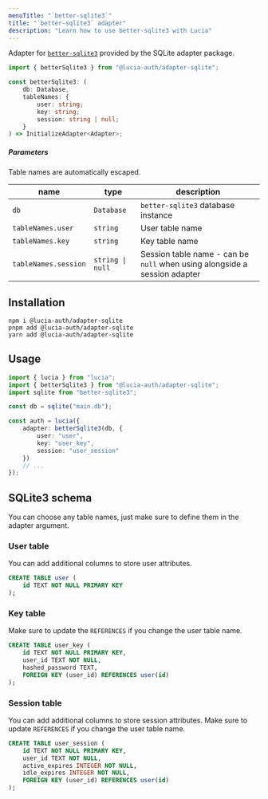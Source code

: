 ```yaml
---
menuTitle: "`better-sqlite3`"
title: "`better-sqlite3` adapter"
description: "Learn how to use better-sqlite3 with Lucia"
---
```


Adapter for [`better-sqlite3`](https://github.com/WiseLibs/better-sqlite3) provided by the SQLite adapter package.

```ts
import { betterSqlite3 } from "@lucia-auth/adapter-sqlite";
```

```ts
const betterSqlite3: (
	db: Database,
	tableNames: {
		user: string;
		key: string;
		session: string | null;
	}
) => InitializeAdapter<Adapter>;
```

##### Parameters

Table names are automatically escaped.

| name                 | type             | description                                                               |
| -------------------- | ---------------- | ------------------------------------------------------------------------- |
| `db`                 | `Database`       | `better-sqlite3` database instance                                        |
| `tableNames.user`    | `string`         | User table name                                                           |
| `tableNames.key`     | `string`         | Key table name                                                            |
| `tableNames.session` | `string \| null` | Session table name - can be `null` when using alongside a session adapter |

## Installation

```
npm i @lucia-auth/adapter-sqlite
pnpm add @lucia-auth/adapter-sqlite
yarn add @lucia-auth/adapter-sqlite
```

## Usage

```ts
import { lucia } from "lucia";
import { betterSqlite3 } from "@lucia-auth/adapter-sqlite";
import sqlite from "better-sqlite3";

const db = sqlite("main.db");

const auth = lucia({
	adapter: betterSqlite3(db, {
		user: "user",
		key: "user_key",
		session: "user_session"
	})
	// ...
});
```

## SQLite3 schema

You can choose any table names, just make sure to define them in the adapter argument.

### User table

You can add additional columns to store user attributes.

```sql
CREATE TABLE user (
    id TEXT NOT NULL PRIMARY KEY
);
```

### Key table

Make sure to update the `REFERENCES` if you change the user table name.

```sql
CREATE TABLE user_key (
    id TEXT NOT NULL PRIMARY KEY,
    user_id TEXT NOT NULL,
    hashed_password TEXT,
    FOREIGN KEY (user_id) REFERENCES user(id)
);
```

### Session table

You can add additional columns to store session attributes. Make sure to update `REFERENCES` if you change the user table name.

```sql
CREATE TABLE user_session (
    id TEXT NOT NULL PRIMARY KEY,
    user_id TEXT NOT NULL,
    active_expires INTEGER NOT NULL,
    idle_expires INTEGER NOT NULL,
    FOREIGN KEY (user_id) REFERENCES user(id)
);
```
